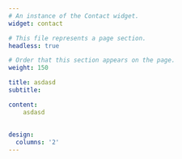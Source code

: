 ```yaml
---
# An instance of the Contact widget.
widget: contact

# This file represents a page section.
headless: true

# Order that this section appears on the page.
weight: 150

title: asdasd
subtitle:

content:
	asdasd	
 
  
design:
  columns: '2'
---
```

